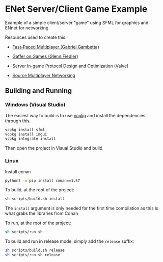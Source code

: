 # ENet Server/Client Game Example

Example of a simple client/server "game" using SFML for graphics and ENnet for networking.

Resources used to create this:

- [Fast-Paced Multiplayer (Gabriel Gambetta)](https://www.gabrielgambetta.com/client-server-game-architecture.html)

- [Gaffer on Games (Glenn Fiedler)](https://gafferongames.com/post/snapshot_interpolation/)

- [Server In-game Protocol Design and Optimization (Valve)](https://developer.valvesoftware.com/wiki/Latency_Compensating_Methods_in_Client/Server_In-game_Protocol_Design_and_Optimization)

- [Source Multiplayer Networking](https://developer.valvesoftware.com/wiki/Source_Multiplayer_Networking)

## Building and Running

### Windows (Visual Studio)

The easiest way to build is to use [vcpkg](https://vcpkg.io/en/index.html) and install the dependencies through this.

```bash
vcpkg install sfml
vcpkg install imgui
vcpkg integrate install
```

Then open the project in Visual Studio and build.

### Linux

Install conan

```sh
python3 -m pip install conan==1.57
```

To build, at the root of the project:

```sh
sh scripts/build.sh install
```

The `install` argument is only needed for the first time compilation as this is what grabs the libraries from Conan

To run, at the root of the project:

```sh
sh scripts/run.sh
```

To build and run in release mode, simply add the `release` suffix:

```sh
sh scripts/build.sh release
sh scripts/run.sh release
```
